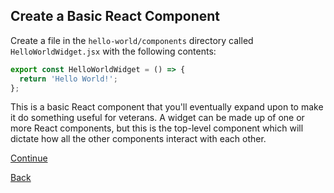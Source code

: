 ##  Create a Basic React Component

Create a file in the `hello-world/components` directory called `HelloWorldWidget.jsx` with the following contents:

```javascript
export const HelloWorldWidget = () => {
  return 'Hello World!';
};
```

This is a basic React component that you'll eventually expand upon to make it do something useful for veterans. A widget can be made up of one or more React components, but this is the top-level component which will dictate how all the other components interact with each other.

[Continue](./6_MOUNT_WIDGET.md)

[Back](./4_COMPONENT_DIR.md)

